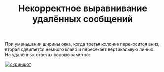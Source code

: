 ﻿---
title: "Некорректное выравнивание удалённых сообщений"
se.owner.user_id: 178988
se.owner.display_name: "Qwertiy"
se.owner.link: "https://ru.meta.stackoverflow.com/users/178988/qwertiy"
se.link: "https://ru.meta.stackoverflow.com/questions/10579/%d0%9d%d0%b5%d0%ba%d0%be%d1%80%d1%80%d0%b5%d0%ba%d1%82%d0%bd%d0%be%d0%b5-%d0%b2%d1%8b%d1%80%d0%b0%d0%b2%d0%bd%d0%b8%d0%b2%d0%b0%d0%bd%d0%b8%d0%b5-%d1%83%d0%b4%d0%b0%d0%bb%d1%91%d0%bd%d0%bd%d1%8b%d1%85-%d1%81%d0%be%d0%be%d0%b1%d1%89%d0%b5%d0%bd%d0%b8%d0%b9"
se.question_id: 10579
se.post_type: question
se.score: 4
---
<p>При уменьшении ширины окна, когда третья колонка переносится вниз, вторая сдвигается немного влево и пересекает вертикальную линию. На удалённых ответах хорошо заметно:</p>
<p><a href="https://i.stack.imgur.com/cRkUi.png" rel="nofollow noreferrer"><img src="https://i.stack.imgur.com/cRkUi.png" alt="скриншот" /></a></p>
